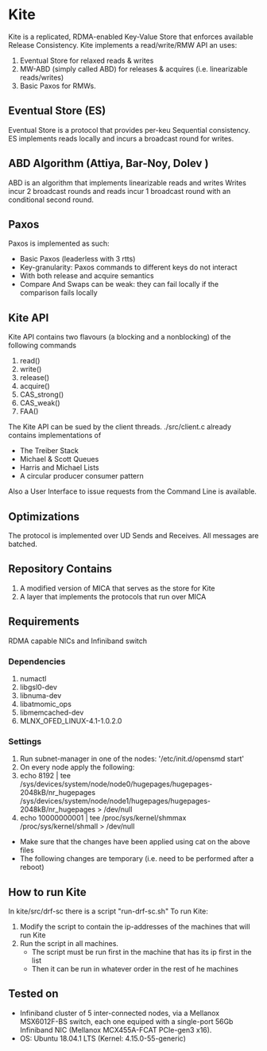 # Kite

Kite is a replicated, RDMA-enabled Key-Value Store that enforces available Release Consistency.
Kite implements a read/write/RMW API an uses:
1. Eventual Store for relaxed reads  & writes
2. MW-ABD (simply called ABD) for releases & acquires (i.e. linearizable reads/writes)
3. Basic Paxos for RMWs.

## Eventual Store (ES)
Eventual Store is a protocol that provides per-keu Sequential consistency.
ES implements reads locally and incurs a broadcast round for writes.


## ABD Algorithm (Attiya, Bar-Noy, Dolev )
ABD is an algorithm that implements linearizable reads and writes
Writes incur 2 broadcast rounds and reads incur 1 broadcast round with an conditional second round.

## Paxos
Paxos is implemented as such:
* Basic Paxos (leaderless with 3 rtts)
* Key-granularity: Paxos commands to different keys do not interact
* With both release and acquire semantics
* Compare And Swaps can be weak: they can fail locally if the comparison fails locally

## Kite API
Kite API contains two flavours (a blocking and a nonblocking) of the following commands
1. read()
2. write()
3. release()
4. acquire()
5. CAS_strong()
6. CAS_weak()
7. FAA()

The Kite API can be sued by the client threads. 
./src/client.c already contains implementations of
* The Treiber Stack
* Michael & Scott Queues
* Harris and Michael Lists
* A circular producer consumer pattern

Also a User Interface to issue requests from the Command Line is available.


## Optimizations
The protocol is implemented over UD Sends and Receives.
All messages are batched.


## Repository Contains
1. A modified version of MICA that serves as the store for Kite
2. A layer that implements the protocols that run over MICA

## Requirements
RDMA capable NICs and Infiniband switch

### Dependencies
1. numactl
1. libgsl0-dev
1. libnuma-dev
1. libatmomic_ops
1. libmemcached-dev
1. MLNX_OFED_LINUX-4.1-1.0.2.0

### Settings
1. Run subnet-manager in one of the nodes: '/etc/init.d/opensmd start'
2. On every node apply the following:
3. echo 8192 | tee /sys/devices/system/node/node0/hugepages/hugepages-2048kB/nr_hugepages /sys/devices/system/node/node1/hugepages/hugepages-2048kB/nr_hugepages > /dev/null
4. echo 10000000001 | tee /proc/sys/kernel/shmmax /proc/sys/kernel/shmall > /dev/null
 * Make sure that the changes have been applied using cat on the above files
 * The following changes are temporary (i.e. need to be performed after a reboot)
 
## How to run Kite
In kite/src/drf-sc there is a script "run-drf-sc.sh"
To run Kite:
1. Modify the script to contain the ip-addresses of the machines that will run Kite
2. Run the script in all machines. 
    * The script must be run first in the machine that has its ip first in the list
    * Then it can be run in whatever order in the rest of he machines

## Tested on
* Infiniband cluster of 5 inter-connected nodes, via a Mellanox MSX6012F-BS switch, each one equiped with a single-port 56Gb Infiniband NIC (Mellanox MCX455A-FCAT PCIe-gen3 x16).
* OS: Ubuntu 18.04.1 LTS (Kernel: 4.15.0-55-generic) 
